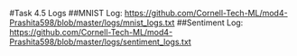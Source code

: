 #Task 4.5 Logs
##MNIST Log:
https://github.com/Cornell-Tech-ML/mod4-Prashita598/blob/master/logs/mnist_logs.txt
##Sentiment Log:
https://github.com/Cornell-Tech-ML/mod4-Prashita598/blob/master/logs/sentiment_logs.txt
